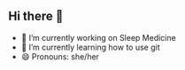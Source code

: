 ## Hi there 👋

- 🔭 I’m currently working on Sleep Medicine
- 🌱 I’m currently learning how to use git
- 😄 Pronouns: she/her
  
<!--
**EvaRr/EvaRr** is a ✨ _special_ ✨ repository because its `README.md` (this file) appears on your GitHub profile.

Here are some ideas to get you started:
 ...
- 🌱 I’m currently learning ...
- 👯 I’m looking to collaborate on ...
- 🤔 I’m looking for help with ...
- 💬 Ask me about ...
- 📫 How to reach me: ...
- 😄 Pronouns: ...
- ⚡ Fun fact: ...
-->
